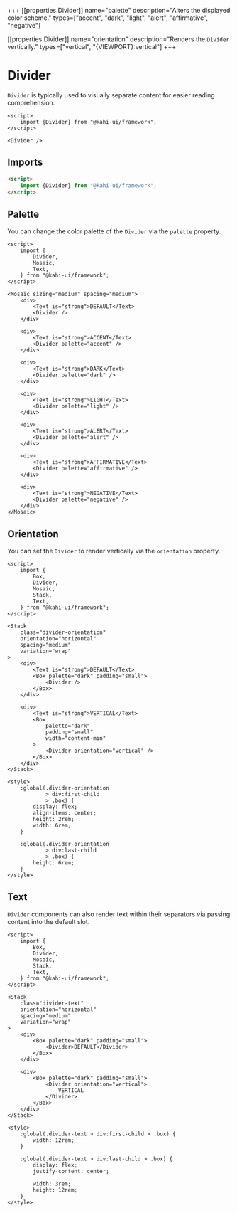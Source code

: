 +++
[[properties.Divider]]
name="palette"
description="Alters the displayed color scheme."
types=["accent", "dark", "light", "alert", "affirmative", "negative"]

[[properties.Divider]]
name="orientation"
description="Renders the <code>Divider</code> vertically."
types=["vertical", "{VIEWPORT}:vertical"]
+++

# Divider

`Divider` is typically used to visually separate content for easier reading comprehension.

```svelte repl Divider Preview
<script>
    import {Divider} from "@kahi-ui/framework";
</script>

<Divider />
```

## Imports

```html default Divider Imports
<script>
    import {Divider} from "@kahi-ui/framework";
</script>
```

## Palette

You can change the color palette of the `Divider` via the `palette` property.

```svelte repl Divider Palette
<script>
    import {
        Divider,
        Mosaic,
        Text,
    } from "@kahi-ui/framework";
</script>

<Mosaic sizing="medium" spacing="medium">
    <div>
        <Text is="strong">DEFAULT</Text>
        <Divider />
    </div>

    <div>
        <Text is="strong">ACCENT</Text>
        <Divider palette="accent" />
    </div>

    <div>
        <Text is="strong">DARK</Text>
        <Divider palette="dark" />
    </div>

    <div>
        <Text is="strong">LIGHT</Text>
        <Divider palette="light" />
    </div>

    <div>
        <Text is="strong">ALERT</Text>
        <Divider palette="alert" />
    </div>

    <div>
        <Text is="strong">AFFIRMATIVE</Text>
        <Divider palette="affirmative" />
    </div>

    <div>
        <Text is="strong">NEGATIVE</Text>
        <Divider palette="negative" />
    </div>
</Mosaic>
```

## Orientation

You can set the `Divider` to render vertically via the `orientation` property.

```svelte repl Divider Orientation
<script>
    import {
        Box,
        Divider,
        Mosaic,
        Stack,
        Text,
    } from "@kahi-ui/framework";
</script>

<Stack
    class="divider-orientation"
    orientation="horizontal"
    spacing="medium"
    variation="wrap"
>
    <div>
        <Text is="strong">DEFAULT</Text>
        <Box palette="dark" padding="small">
            <Divider />
        </Box>
    </div>

    <div>
        <Text is="strong">VERTICAL</Text>
        <Box
            palette="dark"
            padding="small"
            width="content-min"
        >
            <Divider orientation="vertical" />
        </Box>
    </div>
</Stack>

<style>
    :global(.divider-orientation
            > div:first-child
            > .box) {
        display: flex;
        align-items: center;
        height: 2rem;
        width: 6rem;
    }

    :global(.divider-orientation
            > div:last-child
            > .box) {
        height: 6rem;
    }
</style>
```

## Text

`Divider` components can also render text within their separators via passing content into the default slot.

```svelte repl Divider Text
<script>
    import {
        Box,
        Divider,
        Mosaic,
        Stack,
        Text,
    } from "@kahi-ui/framework";
</script>

<Stack
    class="divider-text"
    orientation="horizontal"
    spacing="medium"
    variation="wrap"
>
    <div>
        <Box palette="dark" padding="small">
            <Divider>DEFAULT</Divider>
        </Box>
    </div>

    <div>
        <Box palette="dark" padding="small">
            <Divider orientation="vertical">
                VERTICAL
            </Divider>
        </Box>
    </div>
</Stack>

<style>
    :global(.divider-text > div:first-child > .box) {
        width: 12rem;
    }

    :global(.divider-text > div:last-child > .box) {
        display: flex;
        justify-content: center;

        width: 3rem;
        height: 12rem;
    }
</style>
```
